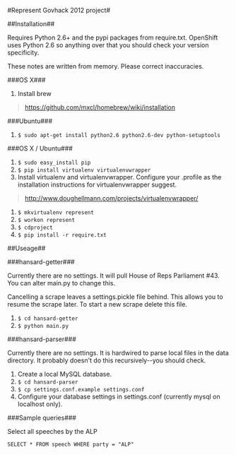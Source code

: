 #Represent Govhack 2012 project#

##Installation##

Requires Python 2.6+ and the pypi packages from require.txt. OpenShift uses Python 2.6 so anything over that you should check your version specificity. 

These notes are written from memory. Please correct inaccuracies.

###OS X###

1. Install brew
> https://github.com/mxcl/homebrew/wiki/installation

###Ubuntu###

1. `$ sudo apt-get install python2.6 python2.6-dev python-setuptools`

###OS X / Ubuntu###

1. `$ sudo easy_install pip`
1. `$ pip install virtualenv virtualenvwrapper`
1. Install virtualenv and virtualenvwrapper. Configure your .profile as the installation instructions for virtualenvwrapper suggest.
> http://www.doughellmann.com/projects/virtualenvwrapper/
1. `$ mkvirtualenv represent`
1. `$ workon represent`
1. `$ cdproject`
1. `$ pip install -r require.txt`

##Useage##

###hansard-getter###

Currently there are no settings. It will pull House of Reps Parliament #43. You can alter main.py to change this.

Cancelling a scrape leaves a settings.pickle file behind. This allows you to resume the scrape later. To start a new scrape delete this file.

1. `$ cd hansard-getter`
1. `$ python main.py`

###hansard-parser###

Currently there are no settings. It is hardwired to parse local files in the data directory. It probably doesn't do this recursively--you should check.

1. Create a local MySQL database.
1. `$ cd hansard-parser`
1. `$ cp settings.conf.example settings.conf`
1. Configure your database settings in settings.conf (currently mysql on localhost only).


###Sample queries###

Select all speeches by the ALP

`SELECT * FROM speech WHERE party = "ALP"`